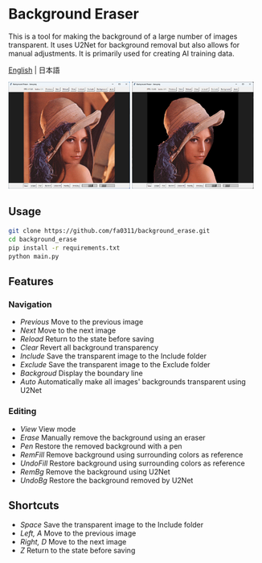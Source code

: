 # Background Eraser

This is a tool for making the background of a large number of images transparent.
It uses U2Net for background removal but also allows for manual adjustments.
It is primarily used for creating AI training data.

[English](README.md) | 日本語

<img src="image/README/1730130814363.png" width="48%">
<img src="image/README/1730131090907.png" width="48%">

## Usage

```bash
git clone https://github.com/fa0311/background_erase.git
cd background_erase
pip install -r requirements.txt
python main.py
```

## Features

### Navigation

- *Previous* Move to the previous image
- *Next* Move to the next image
- *Reload* Return to the state before saving
- *Clear* Revert all background transparency
- *Include* Save the transparent image to the Include folder
- *Exclude* Save the transparent image to the Exclude folder
- *Backgroud* Display the boundary line
- *Auto* Automatically make all images' backgrounds transparent using U2Net

### Editing

- *View* View mode
- *Erase* Manually remove the background using an eraser
- *Pen* Restore the removed background with a pen
- *RemFill* Remove background using surrounding colors as reference
- *UndoFill* Restore background using surrounding colors as reference
- *RemBg* Remove the background using U2Net
- *UndoBg* Restore the background removed by U2Net

## Shortcuts

- *Space* Save the transparent image to the Include folder
- *Left, A* Move to the previous image
- *Right, D* Move to the next image
- *Z* Return to the state before saving
